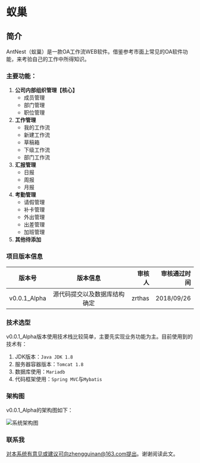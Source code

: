 # 蚁巢
## 简介
AntNest（蚁巢）是一款OA工作流WEB软件。借鉴参考市面上常见的OA软件功能，来考验自己的工作中所得知识。

### 主要功能：
   1. **公司内部组织管理【核心】**
      - 成员管理
      - 部门管理
      - 职位管理
   1. **工作管理**
      - 我的工作流
      - 新建工作流
      - 草稿箱
      - 下级工作流
      - 部门工作流
   1. **汇报管理**
      - 日报
      - 周报
      - 月报
   1. **考勤管理**
      - 请假管理
      - 补卡管理
      - 外出管理
      - 出差管理
      - 加班管理
   1. **其他待添加**
      
### 项目版本信息

版本号|版本信息|审核人|审核通过时间
---|:--:|--:|---:
v0.0.1_Alpha|源代码提交以及数据库结构确定|zrthas|2018/09/26

### 技术选型
v0.0.1_Alpha版本使用技术栈比较简单，主要先实现业务功能为主。目前使用到的技术有：
1. JDK版本：`Java JDK 1.8`
2. 服务器容器版本：`Tomcat 1.8`
3. 数据库使用：`Mariadb`
4. 代码框架使用：`Spring MVC`与`Mybatis`

### 架构图
v0.0.1_Alpha的架构图如下：

![系统架构图](http://f1.yihuimg.com/TFS/upfile/common/10000025/2018-09-26/7f46f0c748a44194954d35e7e228ab14.jpg)

### 联系我
对本系统有意见或建议可向zhengguinan@163.com提出。谢谢阅读此文。
